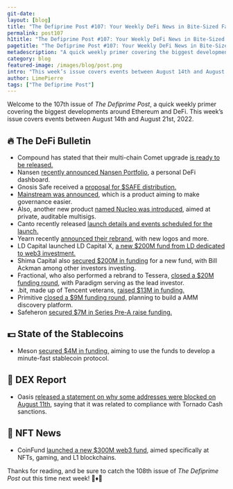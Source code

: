 ```yaml
---
git-date:
layout: [blog]
title: "The Defiprime Post #107: Your Weekly DeFi News in Bite-Sized Fashion"
permalink: post107
h1title: "The Defiprime Post #107: Your Weekly DeFi News in Bite-Sized Fashion"
pagetitle: "The Defiprime Post #107: Your Weekly DeFi News in Bite-Sized Fashion"
metadescription: "A quick weekly primer covering the biggest developments around Ethereum and DeFi. This week’s issue covers events between August 14th and August 21st, 2022"
category: blog
featured-image: /images/blog/post.png
intro: "This week’s issue covers events between August 14th and August 21st, 2022"
author: LimePierre
tags: ["The Defiprime Post"]
---
```


Welcome to the 107th issue of _The Defiprime Post_, a quick weekly primer covering the biggest developments around Ethereum and DeFi. This week’s issue covers events between August 14th and August 21st, 2022.


## 🔥 The DeFi Bulletin

* Compound has stated that their multi-chain Comet upgrade [is ready to be released. ](https://www.theblock.co/post/163788/defi-protocol-compound-says-multi-chain-comet-upgrade-is-ready-to-go?utm_source=twitter&utm_medium=social)
* Nansen [recently announced Nansen Portfolio](https://www.nansen.ai/post/introducing-nansen-portfolio-your-personal-defi-dashboard), a personal DeFi dashboard.
* Gnosis Safe received a [proposal for $SAFE distribution. ](https://forum.gnosis-safe.io/t/proposal-safe-distribution-for-users/369)
* [Mainstream was announced](https://mirror.xyz/bjmoon.eth/RYlvtToD78Vf4Xnd7yQP_Qv4eqf7rznlOdlKElWRyv0), which is a product aiming to make governance easier. 
* Also, another new product [named Nucleo was introduced](https://medium.com/nucleo-blog/introducing-nucleo-private-auditable-multisigs-6bc90b685403), aimed at private, auditable multisigs.
* Canto recently released [launch details and events scheduled for the launch. ](https://mirror.xyz/0x4CeD9817cAD891aEFfbF5Fb7DcB6f3c6aEBd4228/6UtxzGXsyCt6onAZjqwinAlQXhmq41Ow9o5SvPRkNKo)
* Yearn recently [announced their rebrand](https://medium.com/iearn/rebranding-yearn-consistency-from-chaos-32204f2a214d), with new logos and more. 
* LD Capital launched LD Capital X, [a new $200M fund from LD dedicated to web3 investment.](https://medium.com/ld-capital/ld-capital-launches-ld-capital-x-a-200-million-distributed-fund-cooperated-with-investment-5705087e448b)
* Shima Capital also [secured $200M in funding](https://www.coindesk.com/business/2022/08/17/bill-ackman-among-investors-as-venture-capital-crypto-firm-shima-capital-raises-200m-fund/) for a new fund, with Bill Ackman among other investors investing.  
* Fractional, who also performed a rebrand to Tessera, [closed a $20M funding round](https://www.theblock.co/post/164001/paradigm-leads-20-million-round-for-fractional-as-it-rebrands-to-tessera?utm_source=twitter&utm_medium=social), with Paradigm serving as the lead investor. 
* .bit, made up of Tencent veterans, [raised $13M in funding. ](https://techcrunch.com/2022/08/15/tencent-veterans-web3-decentralized-id-bit/)
* Primitive [closed a $9M funding round,](https://www.theblock.co/post/164248/primitive-raises-9-million-to-build-amm-discovery-platform) planning to build a AMM discovery platform. 
* Safeheron [secured $7M in Series Pre-A raise funding. ](https://blog.safeheron.com/blog/product/media-reports/safeheron-announces-ususd7m-series-pre-a-raise)


## 💵 State of the Stablecoins

* Meson [secured $4M in funding,](https://www.prnewswire.com/news-releases/meson-raises-4m-to-develop-minute-fast-stablecoin-cross-chain-protocol-301608342.html) aiming to use the funds to develop a minute-fast stablecoin protocol. 


## 💱 DEX Report

* Oasis [released a statement on why some addresses were blocked on August 11th](https://blog.oasis.app/why-some-addresses-were-blocked-for-few-hours-on-oasis-app-on-august-11th/), saying that it was related to compliance with Tornado Cash sanctions. 


## 💎 NFT News

* CoinFund [launched a new $300M web3 fund](https://www.coindesk.com/business/2022/08/17/crypto-investment-firm-coinfund-launches-300m-web3-fund/), aimed specifically at NFTs, gaming, and L1 blockchains.

Thanks for reading, and be sure to catch the 108th issue of _The Defiprime Post_ out this time next week! 👋♦️👋